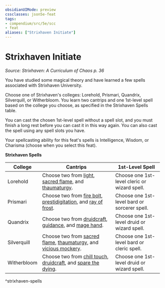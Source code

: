 ```yaml
---
obsidianUIMode: preview
cssclasses: json5e-feat
tags:
- compendium/src/5e/scc
- feat
aliases: ["Strixhaven Initiate"]
---
```

# Strixhaven Initiate
*Source: Strixhaven: A Curriculum of Chaos p. 36*  

You have studied some magical theory and have learned a few spells associated with Strixhaven University.

Choose one of Strixhaven's colleges: Lorehold, Prismari, Quandrix, Silverquill, or Witherbloom. You learn two cantrips and one 1st-level spell based on the college you choose, as specified in the Strixhaven Spells table.

You can cast the chosen 1st-level spell without a spell slot, and you must finish a long rest before you can cast it in this way again. You can also cast the spell using any spell slots you have.

Your spellcasting ability for this feat's spells is Intelligence, Wisdom, or Charisma (choose when you select this feat).

**Strixhaven Spells**

| College | Cantrips | 1st-Level Spell |
|---------|----------|-----------------|
| Lorehold | Choose two from [light](/compendium/spells/light.md), [sacred flame](/compendium/spells/sacred-flame.md), and [thaumaturgy](/compendium/spells/thaumaturgy.md). | Choose one 1st-level cleric or wizard spell. |
| Prismari | Choose two from [fire bolt](/compendium/spells/fire-bolt.md), [prestidigitation](/compendium/spells/prestidigitation.md), and [ray of frost](/compendium/spells/ray-of-frost.md). | Choose one 1st-level bard or sorcerer spell. |
| Quandrix | Choose two from [druidcraft](/compendium/spells/druidcraft.md), [guidance](/compendium/spells/guidance.md), and [mage hand](/compendium/spells/mage-hand.md). | Choose one 1st-level druid or wizard spell. |
| Silverquill | Choose two from [sacred flame](/compendium/spells/sacred-flame.md), [thaumaturgy](/compendium/spells/thaumaturgy.md), and [vicious mockery](/compendium/spells/vicious-mockery.md). | Choose one 1st-level bard or cleric spell. |
| Witherbloom | Choose two from [chill touch](/compendium/spells/chill-touch.md), [druidcraft](/compendium/spells/druidcraft.md), and [spare the dying](/compendium/spells/spare-the-dying.md). | Choose one 1st-level druid or wizard spell. |
^strixhaven-spells